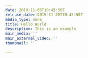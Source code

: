 ```yaml
---
date: 2019-11-06T10:45:50Z
release_date: 2019-11-20T10:45:50Z
media_type: none
title: Hello World
description: This is an example
main_media: ''
main_external_video: ''
thumbnail: ''

---
```


